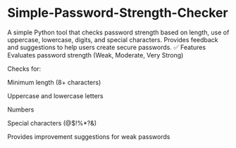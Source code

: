 # Simple-Password-Strength-Checker
A simple Python tool that checks password strength based on length, use of uppercase, lowercase, digits, and special characters. Provides feedback and suggestions to help users create secure passwords.
✅ Features
Evaluates password strength (Weak, Moderate, Very Strong)

Checks for:

Minimum length (8+ characters)

Uppercase and lowercase letters

Numbers

Special characters (@$!%*?&)

Provides improvement suggestions for weak passwords

